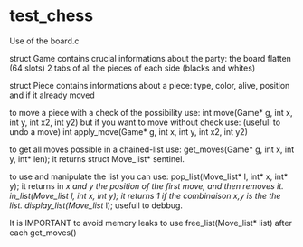 # test_chess

Use of the board.c

struct Game contains crucial informations about the party:
the board flatten (64 slots)
2 tabs of all the pieces of each side (blacks and whites)

struct Piece contains informations about a piece:
type, color, alive, position and if it already moved


to move a piece with a check of the possibility use:
int move(Game* g, int x, int y, int x2, int y2)
but if you want to move without check use: (usefull to undo a move)
int apply_move(Game* g, int x, int y, int x2, int y2)

to get all moves possible in a chained-list use:
get_moves(Game* g, int x, int y, int* len);
it returns struct Move_list* sentinel. 

to use and manipulate the list you can use:
pop_list(Move_list* l, int* x, int* y);
it returns in *x and *y the position of the first move, and then removes it.
in_list(Move_list* l, int x, int y);
it returns 1 if the combinaison x,y is the the list.
display_list(Move_list* l);
usefull to debbug.

It is IMPORTANT to avoid memory leaks to use free_list(Move_list* list)
after each get_moves()

